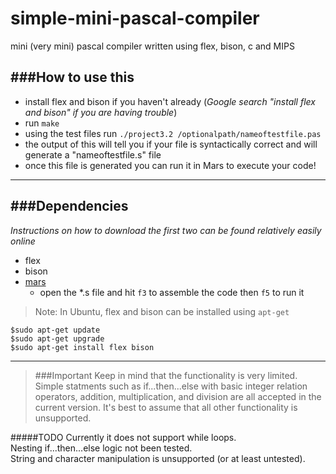 simple-mini-pascal-compiler
===========================

mini (very mini) pascal compiler written using flex, bison, c and MIPS

###How to use this
-----------------------------
- install flex and bison if you haven't already
  (*Google search "install flex and bison" if you are having trouble*)
- run ```make```
- using the test files run ```./project3.2 /optionalpath/nameoftestfile.pas```
- the output of this will tell you if your file is syntactically correct and will generate a "nameoftestfile.s" file
- once this file is generated you can run it in Mars to execute your code!
----------------------------

###Dependencies
-----------------------------
*Instructions on how to download the first two can be found relatively easily online*  

- flex 
- bison  
- [mars](http://courses.missouristate.edu/KenVollmar/MARS/download.htm)  
  - open the *.s file and hit ```f3``` to assemble the code then ```f5``` to run it

> Note: In Ubuntu, flex and bison can be installed using ```apt-get```  

```$sudo apt-get update```  
```$sudo apt-get upgrade ```  
```$sudo apt-get install flex bison```

---------------------------
> ###Important
Keep in mind that the functionality is very limited. Simple statments such as if...then...else with basic integer relation operators, addition, multiplication, and division are all accepted in the current version. It's best to assume that all other functionality is unsupported.

#####TODO
Currently it does not support while loops.   
Nesting if...then...else logic not been tested.  
String and character manipulation is unsupported (or at least untested).
